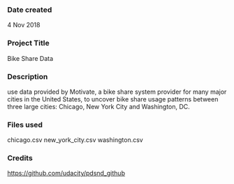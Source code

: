 ### Date created
4 Nov 2018

### Project Title
Bike Share Data

### Description
use data provided by Motivate, a bike share system provider for many major cities
in the United States, to uncover bike share usage patterns between three large cities:
Chicago, New York City and Washington, DC.

### Files used
chicago.csv
new_york_city.csv
washington.csv


### Credits
https://github.com/udacity/pdsnd_github
